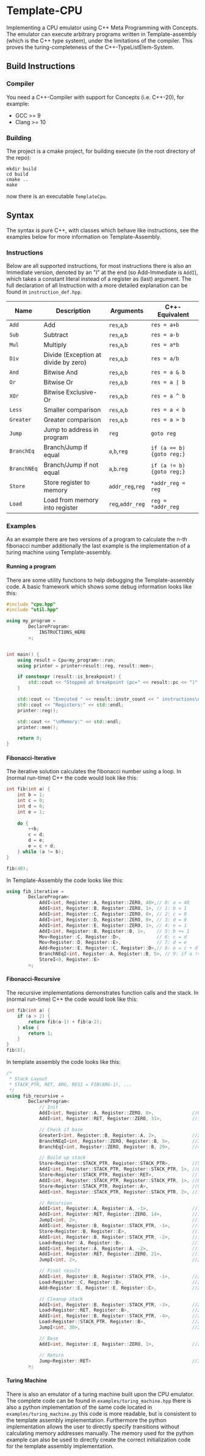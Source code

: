 # Template-CPU
Implementing a CPU emulator using C++ Meta Programming with Concepts.
The emulator can execute arbitrary programs written in Template-assembly (which
is the C++ type system), under the limitations of the compiler.
This proves the turing-completeness of the C++-TypeListElem-System.

## Build Instructions
### Compiler
You need a C++-Compiler with support for Concepts (i.e. C++-20), for example:
 * GCC >= 9
 * Clang >= 10
 
### Building
The project is a cmake project, for building execute (in the root directory of the repo):
```shell script
mkdir build
cd build
cmake ..
make
```
now there is an executable `TemplateCpu`.

## Syntax
The syntax is pure C++, with classes which behave like instructions, see the examples
below for more information on Template-Assembly.

### Instructions
Below are all supported instructions, for most instructions there is also
an Immediate version, denoted by an "I" at the end (so Add-Immediate is `AddI`),
which takes a constant literal instead of a register as (last) argument. The full declaration of all Instruction
with a more detailed explanation can be found in `instruction_def.hpp`.

| Name        | Description                          | Arguments        | C++-Equivalent            |
| ----------- | ------------------------------------ | ---------------- | ------------------------- |
| `Add`       | Add                                  | `res`,`a`,`b`    | `res = a+b`               |
| `Sub`       | Subtract                             | `res`,`a`,`b`    | `res = a-b`               |
| `Mul`       | Multiply                             | `res`,`a`,`b`    | `res = a*b`               |
| `Div`       | Divide (Exception at divide by zero) | `res`,`a`,`b`    | `res = a/b`               |
| `And`       | Bitwise And                          | `res`,`a`,`b`    | `res = a & b`             |
| `Or`        | Bitwise Or                           | `res`,`a`,`b`    | `res = a \| b`            |
| `XOr`       | Bitwise Exclusive-Or                 | `res`,`a`,`b`    | `res = a ^ b`             |
| `Less`      | Smaller comparison                   | `res`,`a`,`b`    | `res = a < b`             |
| `Greater`   | Greater comparison                   | `res`,`a`,`b`    | `res = a > b`             |
| `Jump`      | Jump to address in program           | `reg`            | `goto reg`                |
| `BranchEq`  | Branch/Jump if equal                 | `a`,`b`,`reg`    | `if (a == b) {goto reg;}` |
| `BranchNEq` | Branch/Jump if not equal             | `a`,`b`.`reg`    | `if (a != b) {goto reg;}` |
| `Store`     | Store register to memory             | `addr_reg`,`reg` | `*addr_reg = reg`         |
| `Load`      | Load from memory into register       | `reg`,`addr_reg` | `reg = *addr_reg`         |

### Examples
As an example there are two versions of a program to calculate the n-th fibonacci number additionally the last example
is the implementation of a turing machine using Template-assembly.

#### Running a program
There are some utility functions to help debugging the Template-assembly code.
A basic framework which shows some debug information looks like this:
```c++
#include "cpu.hpp"
#include "util.hpp"

using my_program = 
        DeclareProgram<
            INSTRUCTIONS_HERE      
        >;


int main() {
    using result = Cpu<my_program>::run;
    using printer = printer<result::reg, result::mem>;

    if constexpr (result::is_breakpoint) {
        std::cout << "Stopped at breakpoint (pc=" << result::pc << ")" << std::endl;
    }

    std::cout << "Executed " << result::instr_count << " instructions\n" << std::endl;
    std::cout << "Registers:" << std::endl;
    printer::reg();

    std::cout << "\nMemory:" << std::endl;
    printer::mem();

    return 0;
}
```

#### Fibonacci-Iterative
The iterative solution calculates the fibonacci number using a loop. In (normal run-time) C++
the code would look like this:
```c++
int fib(int a) {
    int b = 1;
    int c = 0;
    int d = 0;
    int e = 1;
    
    do {
        ++b;
        c = d;
        d = e;
        e = c + d;
    } while (a != b);
}

fib(40);
```

In Template-Assembly the code looks like this:
```c++
using fib_iterative =
        DeclareProgram<
            AddI<int, Register::A, Register::ZERO, 40>,// 0: a = 40
            AddI<int, Register::B, Register::ZERO, 1>, // 1: b = 1
            AddI<int, Register::C, Register::ZERO, 0>, // 2: c = 0
            AddI<int, Register::D, Register::ZERO, 0>, // 3: d = 0
            AddI<int, Register::E, Register::ZERO, 1>, // 4: e = 1
            AddI<int, Register::B, Register::B, 1>,    // 5: b += 1
            Mov<Register::C, Register::D>,             // 6: c = d
            Mov<Register::D, Register::E>,             // 7: d = e
            Add<Register::E, Register::C, Register::D>,// 8: e = c + d
            BranchNEqI<int, Register::A, Register::B, 5>, // 9: if a != b -> jmp 5
            StoreI<0, Register::E>
        >;
```

#### Fibonacci-Recursive
The recursive implementations demonstrates function calls and the stack. 
In (normal run-time) C++ the code would look like this:
```c++
int fib(int a) {
    if (a > 2) {
        return fib(a-1) + fib(a-2);
    } else {
        return 1;
    } 
}
fib(8);
```

In template assembly the code looks like this:
```c++
/*
 * Stack Layout
 * STACK_PTR, RET, ARG, RES1 = FIB(ARG-1), ...
 */
using fib_recursive =
        DeclareProgram<
            // Init
            AddI<int, Register::A, Register::ZERO, 8>,              //0: set max value
            AddI<int, Register::RET, Register::ZERO, 31>,           //1: store last address in RET

            // Check if base
            GreaterI<int, Register::B, Register::A, 2>,             //2: LABEL_0 b = (a > 2)
            BranchNEqI<int, Register::ZERO, Register::B, 5>,        //3: if a > 2 -> jmp LABEL_1
            BranchEqI<int, Register::ZERO, Register::B, 29>,        //4: else -> jmp LABEL_2

            // Build up stack
            Store<Register::STACK_PTR, Register::STACK_PTR>,        //5: LABEL_1 (recursion) push STACK_PTR to stack
            AddI<int, Register::STACK_PTR, Register::STACK_PTR, 1>, //6: Forward stackptr to stack
            Store<Register::STACK_PTR, Register::RET>,              //7: store ret on stack
            AddI<int, Register::STACK_PTR, Register::STACK_PTR, 1>, //8: Forward stackptr to stack
            Store<Register::STACK_PTR, Register::A>,                //9: push a to stack
            AddI<int, Register::STACK_PTR, Register::STACK_PTR, 2>, //10: Forward stackptr to stack by 2

            // Recursion
            AddI<int, Register::A, Register::A, -1>,                //11: a -= 1
            AddI<int, Register::RET, Register::ZERO, 14>,           //12: Store return address
            JumpI<int, 2>,                                          //13: Recursion, jump to LABEL_0, result in e
            AddI<int, Register::B, Register::STACK_PTR, -1>,        //14: b point to RES1
            Store<Register::B, Register::E>,                        //15: Save e to RES1
            AddI<int, Register::B, Register::STACK_PTR, -2>,        //16: b points to ARG on stack
            Load<Register::A, Register::B>,                         //17: load ARG from stack into a
            AddI<int, Register::A, Register::A, -2>,                //18: a -= 2
            AddI<int, Register::RET, Register::ZERO, 21>,           //19: Store return address
            JumpI<int, 2>,                                          //20, recursion, jump to LABEL_0, result in e

            // Final result
            AddI<int, Register::B, Register::STACK_PTR, -1>,        //21: b points to RES1
            Load<Register::C, Register::B>,                         //22: load RES1 into C
            Add<Register::E, Register::E, Register::C>,             //23: e = e + c = fib(a-1) + fib(a-2)

            // Cleanup stack
            AddI<int, Register::B, Register::STACK_PTR, -3>,        //24: b points to RET
            Load<Register::RET, Register::B>,                       //25: Restore RET
            AddI<int, Register::B, Register::STACK_PTR, -4>,        //26: b points to STACK_PTR
            Load<Register::STACK_PTR, Register::B>,                 //27: Restore RET
            JumpI<int, 30>,                                         //28: jmp LABEL_3

            // Base
            AddI<int, Register::E, Register::ZERO, 1>,              //29: LABEL_2: e = 1

            // Return
            Jump<Register::RET>                                     //30: LABEL_3, return
        >;
```

#### Turing Machine
There is also an emulator of a turing machine built upon the CPU emulator. The complete code can be found in 
`examples/turing_machine.hpp` there is also a python implementation of the same code located in 
`examples/turing_machine.py` this code is more readable, but is consistent to the template assembly implementation.
Furthermore the python implementation allows the user to directly specify transitions without calculating memory 
addresses manually. The memory used for the python example can also be used to directly create the correct 
initialization code for the template assembly implementation.
